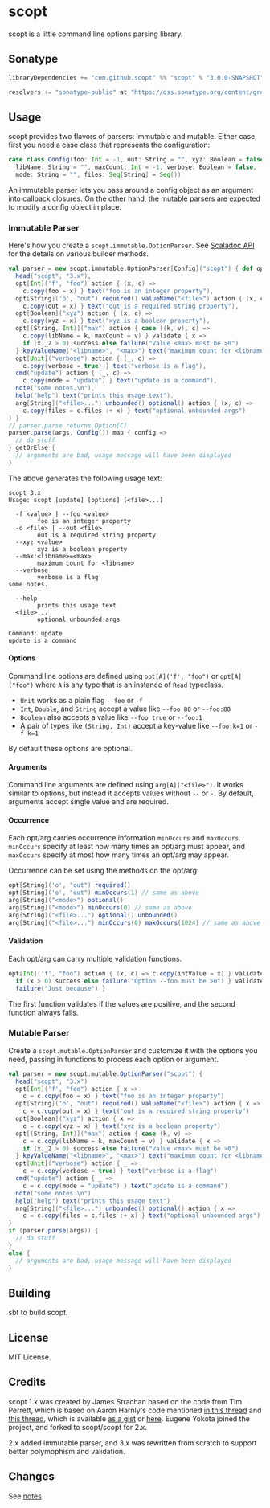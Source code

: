 scopt
=====

scopt is a little command line options parsing library.

Sonatype
--------

```scala
libraryDependencies += "com.github.scopt" %% "scopt" % "3.0.0-SNAPSHOT"

resolvers += "sonatype-public" at "https://oss.sonatype.org/content/groups/public"
```

Usage
-----

scopt provides two flavors of parsers: immutable and mutable.
Either case, first you need a case class that represents the configuration:

```scala
case class Config(foo: Int = -1, out: String = "", xyz: Boolean = false,
  libName: String = "", maxCount: Int = -1, verbose: Boolean = false,
  mode: String = "", files: Seq[String] = Seq())
```

An immutable parser lets you pass around a config object as an argument into callback closures.
On the other hand, the mutable parsers are expected to modify a config object in place.

### Immutable Parser

Here's how you create a `scopt.immutable.OptionParser`. See [Scaladoc API](http://scopt.github.com/scopt/latest/api/) for the details on various builder methods.

```scala
val parser = new scopt.immutable.OptionParser[Config]("scopt") { def options = Seq(
  head("scopt", "3.x"),
  opt[Int]('f', "foo") action { (x, c) =>
    c.copy(foo = x) } text("foo is an integer property"),
  opt[String]('o', "out") required() valueName("<file>") action { (x, c) =>
    c.copy(out = x) } text("out is a required string property"),
  opt[Boolean]("xyz") action { (x, c) =>
    c.copy(xyz = x) } text("xyz is a boolean property"),
  opt[(String, Int)]("max") action { case ((k, v), c) =>
    c.copy(libName = k, maxCount = v) } validate { x =>
    if (x._2 > 0) success else failure("Value <max> must be >0") 
  } keyValueName("<libname>", "<max>") text("maximum count for <libname>"),
  opt[Unit]("verbose") action { (_, c) =>
    c.copy(verbose = true) } text("verbose is a flag"),
  cmd("update") action { (_, c) =>
    c.copy(mode = "update") } text("update is a command"),
  note("some notes.\n"),
  help("help") text("prints this usage text"),
  arg[String]("<file>...") unbounded() optional() action { (x, c) =>
    c.copy(files = c.files :+ x) } text("optional unbounded args")
) }
// parser.parse returns Option[C]
parser.parse(args, Config()) map { config =>
  // do stuff
} getOrElse {
  // arguments are bad, usage message will have been displayed
}
```

The above generates the following usage text:

```
scopt 3.x
Usage: scopt [update] [options] [<file>...]

  -f <value> | --foo <value>
        foo is an integer property
  -o <file> | --out <file>
        out is a required string property
  --xyz <value>
        xyz is a boolean property
  --max:<libname>=<max>
        maximum count for <libname>
  --verbose
        verbose is a flag
some notes.

  --help
        prints this usage text
  <file>...
        optional unbounded args

Command: update
update is a command
```

#### Options

Command line options are defined using `opt[A]('f', "foo")` or `opt[A]("foo")` where `A` is any type that is an instance of `Read` typeclass.

- `Unit` works as a plain flag `--foo` or `-f`
- `Int`, `Double`, and `String` accept a value like `--foo 80` or `--foo:80`
- `Boolean` also accepts a value like `--foo true` or `--foo:1`
- A pair of types like `(String, Int)` accept a key-value like `--foo:k=1` or `-f k=1`

By default these options are optional.

#### Arguments

Command line arguments are defined using `arg[A]("<file>")`. It works similar to options, but instead it accepts values without `--` or `-`. By default, arguments accept single value and are required.

#### Occurrence

Each opt/arg carries occurrence information `minOccurs` and `maxOccurs`.
`minOccurs` specify at least how many times an opt/arg must appear, and
`maxOccurs` specify at most how many times an opt/arg may appear.

Occurrence can be set using the methods on the opt/arg:

```scala
opt[String]('o', "out") required()
opt[String]('o', "out") minOccurs(1) // same as above
arg[String]("<mode>") optional()
arg[String]("<mode>") minOccurs(0) // same as above
arg[String]("<file>...") optional() unbounded()
arg[String]("<file>...") minOccurs(0) maxOccurs(1024) // same as above
```

#### Validation

Each opt/arg can carry multiple validation functions.

```scala
opt[Int]('f', "foo") action { (x, c) => c.copy(intValue = x) } validate { x =>
  if (x > 0) success else failure("Option --foo must be >0") } validate { x =>
  failure("Just because") }
```

The first function validates if the values are positive, and
the second function always fails.

### Mutable Parser

Create a `scopt.mutable.OptionParser` and customize it with the options you need, passing in functions to process each option or argument.

```scala
val parser = new scopt.mutable.OptionParser("scopt") {
  head("scopt", "3.x")
  opt[Int]('f', "foo") action { x =>
    c = c.copy(foo = x) } text("foo is an integer property")
  opt[String]('o', "out") required() valueName("<file>") action { x =>
    c = c.copy(out = x) } text("out is a required string property")
  opt[Boolean]("xyz") action { x =>
    c = c.copy(xyz = x) } text("xyz is a boolean property")
  opt[(String, Int)]("max") action { case (k, v) =>
    c = c.copy(libName = k, maxCount = v) } validate { x =>
    if (x._2 > 0) success else failure("Value <max> must be >0") 
  } keyValueName("<libname>", "<max>") text("maximum count for <libname>")
  opt[Unit]("verbose") action { _ =>
    c = c.copy(verbose = true) } text("verbose is a flag")
  cmd("update") action { _ =>
    c = c.copy(mode = "update") } text("update is a command")
  note("some notes.\n")
  help("help") text("prints this usage text")
  arg[String]("<file>...") unbounded() optional() action { x =>
    c = c.copy(files = c.files :+ x) } text("optional unbounded args")
}
if (parser.parse(args)) {
  // do stuff
}
else {
  // arguments are bad, usage message will have been displayed
}
```

Building
--------

sbt to build scopt.

License
-------

MIT License.

Credits
-------

scopt 1.x was created by James Strachan based on the code from Tim Perrett,
which is based on Aaron Harnly's code mentioned [in this thread](http://old.nabble.com/-scala--CLI-library--ts19391923.html#a19391923) and [this thread](http://old.nabble.com/Parsing-command-lines-argument-in-a-%22scalaesque%22-way-tp26592006p26595257.html), which is available [as a gist](http://gist.github.com/246481) or [here](http://harnly.net/tmp/OptionsParser.scala).
Eugene Yokota joined the project, and forked to scopt/scopt for 2.x.

2.x added immutable parser, and 3.x was rewritten from scratch to support better polymophism and validation.

Changes
-------

See [notes](https://github.com/scopt/scopt/tree/master/notes).
